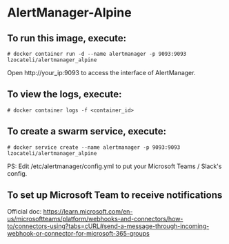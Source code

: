 # AlertManager-Alpine

## To run this image, execute:
```
# docker container run -d --name alertmanager -p 9093:9093 lzocateli/alertmanager_alpine
```

Open http://your_ip:9093 to access the interface of AlertManager.

## To view the logs, execute:
```
# docker container logs -f <container_id>
```

## To create a swarm service, execute:
```
# docker service create --name alertmanager -p 9093:9093 lzocateli/alertmanager_alpine
```

PS: Edit /etc/alertmanager/config.yml to put your Microsoft Teams / Slack's config.

## To set up Microsoft Team to receive notifications

Official doc: https://learn.microsoft.com/en-us/microsoftteams/platform/webhooks-and-connectors/how-to/connectors-using?tabs=cURL#send-a-message-through-incoming-webhook-or-connector-for-microsoft-365-groups

